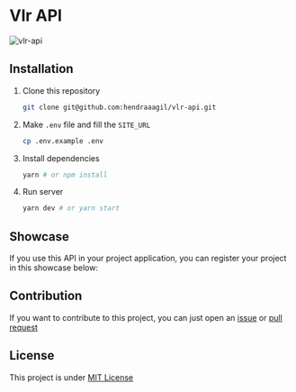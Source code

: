 # Vlr API

![vlr-api](https://socialify.git.ci/hendraaagil/vlr-api/image?description=1&descriptionEditable=Unofficial%20Valorant%20match%20API%20from%20vlr.gg%20site.&font=Raleway&issues=1&language=1&logo=https%3A%2F%2Fwww.vlr.gg%2Fimg%2Fvlr%2Flogo_header.png&owner=1&pattern=Brick%20Wall&pulls=1&stargazers=1&theme=Light)

## Installation

1. Clone this repository
   ```bash
   git clone git@github.com:hendraaagil/vlr-api.git
   ```
2. Make `.env` file and fill the `SITE_URL`
   ```bash
   cp .env.example .env
   ```
3. Install dependencies
   ```bash
   yarn # or npm install
   ```
4. Run server
   ```bash
   yarn dev # or yarn start
   ```

## Showcase

If you use this API in your project application, you can register your project in this showcase below:

## Contribution

If you want to contribute to this project, you can just open an [issue](https://github.com/hendraaagil/vlr-api/issues) or [pull request](https://github.com/hendraaagil/vlr-api/pulls)

## License

This project is under [MIT License](LICENSE)
